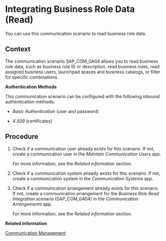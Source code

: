 <!-- loio1ba3bffe9f1844c4a76e487a715028ac -->

# Integrating Business Role Data \(Read\)

You can use this communication scenario to read business role data.



<a name="loio1ba3bffe9f1844c4a76e487a715028ac__BusinessRoleReadIntegration_context"/>

## Context

The communication scenario SAP\_COM\_0A04 allows you to read business role data, such as business role ID or description, read business roles, read assigned business users, launchpad spaces and business catalogs, or filter for specific combinations.

**Authentication Methods**

This communication scenario can be configured with the following inbound authentication methods:

-   *Basic Authentication* \(user and password\)

-   *X.509* \(certificates\)



<a name="loio1ba3bffe9f1844c4a76e487a715028ac__BusinessRoleReadIntegration_steps"/>

## Procedure

1.  Check if a communication user already exists for this scenario. If not, create a communication user in the *Maintain Communication Users* app.

    For more information, see the *Related information* section.

2.  Check if a communication system already exists for this scenario. If not, create a communication system in the *Communication Systems* app.

3.  Check if a communication arrangement already exists for this scenario. If not, create a communication arrangement for the *Business Role Read Integration* scenario \(SAP\_COM\_0A04\) in the *Communication Arrangements* app.

    For more information, see the *Related information* section.


**Related Information**  


[Communication Management](../50-administration-and-ops/communication-management-2e84a10.md "The communication management apps allow you to integrate your system or solution with other systems to enable data exchange.")

